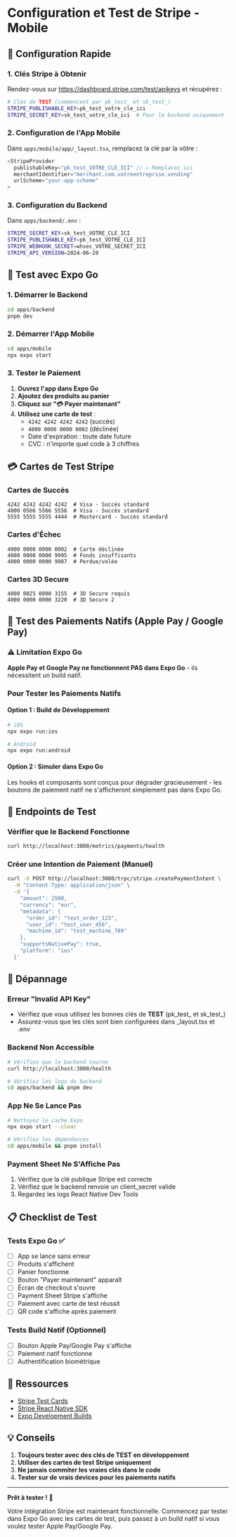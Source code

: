 # Configuration et Test de Stripe - Mobile

## 🚀 Configuration Rapide

### 1. Clés Stripe à Obtenir

Rendez-vous sur https://dashboard.stripe.com/test/apikeys et récupérez :

```bash
# Clés de TEST (commencent par pk_test_ et sk_test_)
STRIPE_PUBLISHABLE_KEY=pk_test_votre_cle_ici
STRIPE_SECRET_KEY=sk_test_votre_cle_ici  # Pour le backend uniquement
```

### 2. Configuration de l'App Mobile

Dans `apps/mobile/app/_layout.tsx`, remplacez la clé par la vôtre :

```typescript
<StripeProvider
  publishableKey="pk_test_VOTRE_CLE_ICI" // ← Remplacez ici
  merchantIdentifier="merchant.com.votreentreprise.vending"
  urlScheme="your-app-scheme"
>
```

### 3. Configuration du Backend

Dans `apps/backend/.env` :

```bash
STRIPE_SECRET_KEY=sk_test_VOTRE_CLE_ICI
STRIPE_PUBLISHABLE_KEY=pk_test_VOTRE_CLE_ICI
STRIPE_WEBHOOK_SECRET=whsec_VOTRE_SECRET_ICI
STRIPE_API_VERSION=2024-06-20
```

## 🧪 Test avec Expo Go

### 1. Démarrer le Backend
```bash
cd apps/backend
pnpm dev
```

### 2. Démarrer l'App Mobile
```bash
cd apps/mobile
npx expo start
```

### 3. Tester le Paiement

1. **Ouvrez l'app dans Expo Go**
2. **Ajoutez des produits au panier**
3. **Cliquez sur "💳 Payer maintenant"**
4. **Utilisez une carte de test** :
   - `4242 4242 4242 4242` (succès)
   - `4000 0000 0000 0002` (déclinée)
   - Date d'expiration : toute date future
   - CVC : n'importe quel code à 3 chiffres

## 💳 Cartes de Test Stripe

### Cartes de Succès
```
4242 4242 4242 4242  # Visa - Succès standard
4000 0566 5566 5556  # Visa - Succès standard
5555 5555 5555 4444  # Mastercard - Succès standard
```

### Cartes d'Échec
```
4000 0000 0000 0002  # Carte déclinée
4000 0000 0000 9995  # Fonds insuffisants
4000 0000 0000 9987  # Perdue/volée
```

### Cartes 3D Secure
```
4000 0025 0000 3155  # 3D Secure requis
4000 0000 0000 3220  # 3D Secure 2
```

## 📱 Test des Paiements Natifs (Apple Pay / Google Pay)

### ⚠️ Limitation Expo Go

**Apple Pay et Google Pay ne fonctionnent PAS dans Expo Go** - ils nécessitent un build natif.

### Pour Tester les Paiements Natifs

#### Option 1 : Build de Développement
```bash
# iOS
npx expo run:ios

# Android
npx expo run:android
```

#### Option 2 : Simuler dans Expo Go
Les hooks et composants sont conçus pour dégrader gracieusement - les boutons de paiement natif ne s'afficheront simplement pas dans Expo Go.

## 🔧 Endpoints de Test

### Vérifier que le Backend Fonctionne
```bash
curl http://localhost:3000/metrics/payments/health
```

### Créer une Intention de Paiement (Manuel)
```bash
curl -X POST http://localhost:3000/trpc/stripe.createPaymentIntent \
  -H "Content-Type: application/json" \
  -d '{
    "amount": 2500,
    "currency": "eur", 
    "metadata": {
      "order_id": "test_order_123",
      "user_id": "test_user_456",
      "machine_id": "test_machine_789"
    },
    "supportsNativePay": true,
    "platform": "ios"
  }'
```

## 🐛 Dépannage

### Erreur "Invalid API Key"
- Vérifiez que vous utilisez les bonnes clés de **TEST** (pk_test_ et sk_test_)
- Assurez-vous que les clés sont bien configurées dans _layout.tsx et .env

### Backend Non Accessible
```bash
# Vérifiez que le backend tourne
curl http://localhost:3000/health

# Vérifiez les logs du backend
cd apps/backend && pnpm dev
```

### App Ne Se Lance Pas
```bash
# Nettoyez le cache Expo
npx expo start --clear

# Vérifiez les dépendances
cd apps/mobile && pnpm install
```

### Payment Sheet Ne S'Affiche Pas
1. Vérifiez que la clé publique Stripe est correcte
2. Vérifiez que le backend renvoie un client_secret valide
3. Regardez les logs React Native Dev Tools

## 📋 Checklist de Test

### Tests Expo Go ✅
- [ ] App se lance sans erreur
- [ ] Produits s'affichent
- [ ] Panier fonctionne
- [ ] Bouton "Payer maintenant" apparaît
- [ ] Écran de checkout s'ouvre
- [ ] Payment Sheet Stripe s'affiche
- [ ] Paiement avec carte de test réussit
- [ ] QR code s'affiche après paiement

### Tests Build Natif (Optionnel)
- [ ] Bouton Apple Pay/Google Pay s'affiche
- [ ] Paiement natif fonctionne
- [ ] Authentification biométrique

## 🔗 Ressources

- [Stripe Test Cards](https://stripe.com/docs/testing#cards)
- [Stripe React Native SDK](https://stripe.com/docs/stripe-react-native)
- [Expo Development Builds](https://docs.expo.dev/development/introduction/)

## 💡 Conseils

1. **Toujours tester avec des clés de TEST en développement**
2. **Utiliser des cartes de test Stripe uniquement**
3. **Ne jamais commiter les vraies clés dans le code**
4. **Tester sur de vrais devices pour les paiements natifs**

---

**Prêt à tester !** 🎉

Votre intégration Stripe est maintenant fonctionnelle. Commencez par tester dans Expo Go avec les cartes de test, puis passez à un build natif si vous voulez tester Apple Pay/Google Pay.
